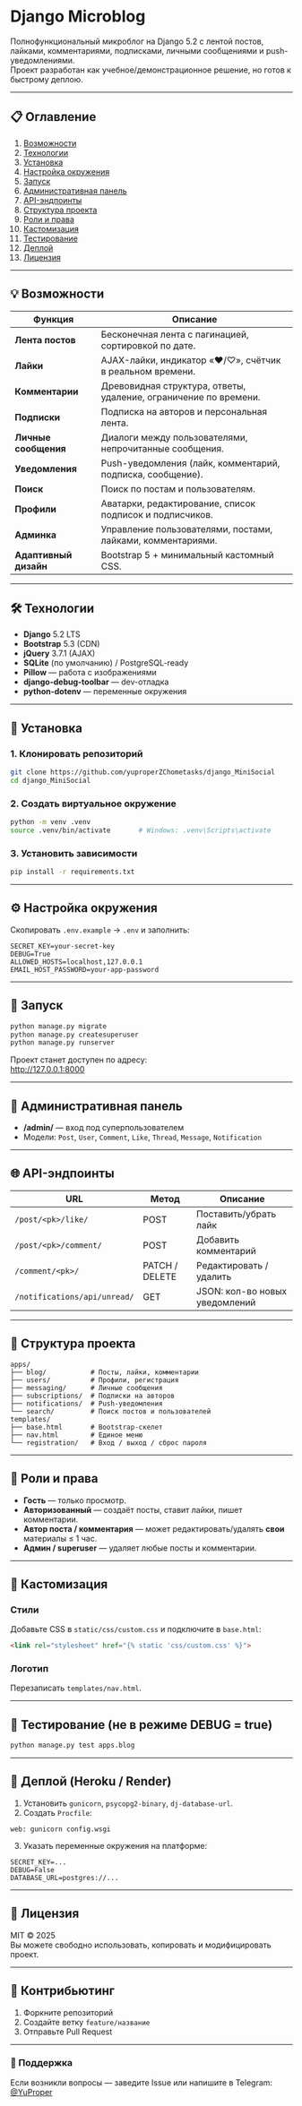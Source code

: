 # Django Microblog

Полнофункциональный микроблог на Django 5.2 с лентой постов, лайками, комментариями, подписками, личными сообщениями и push-уведомлениями.  
Проект разработан как учебное/демонстрационное решение, но готов к быстрому деплою.

---

## 📋 Оглавление
1. [Возможности](#возможности)  
2. [Технологии](#технологии)  
3. [Установка](#установка)  
4. [Настройка окружения](#настройка-окружения)  
5. [Запуск](#запуск)  
6. [Административная панель](#административная-панель)  
7. [API-эндпоинты](#api-эндпоинты)  
8. [Структура проекта](#структура-проекта)  
9. [Роли и права](#роли-и-права)  
10. [Кастомизация](#кастомизация)  
11. [Тестирование](#тестирование)  
12. [Деплой](#деплой)  
13. [Лицензия](#лицензия)

---

## 💡 Возможности
| Функция | Описание |
|---------|----------|
| **Лента постов** | Бесконечная лента с пагинацией, сортировкой по дате. |
| **Лайки** | AJAX-лайки, индикатор «♥/♡», счётчик в реальном времени. |
| **Комментарии** | Древовидная структура, ответы, удаление, ограничение по времени. |
| **Подписки** | Подписка на авторов и персональная лента. |
| **Личные сообщения** | Диалоги между пользователями, непрочитанные сообщения. |
| **Уведомления** | Push-уведомления (лайк, комментарий, подписка, сообщение). |
| **Поиск** | Поиск по постам и пользователям. |
| **Профили** | Аватарки, редактирование, список подписок и подписчиков. |
| **Админка** | Управление пользователями, постами, лайками, комментариями. |
| **Адаптивный дизайн** | Bootstrap 5 + минимальный кастомный CSS. |

---

## 🛠 Технологии
- **Django** 5.2 LTS  
- **Bootstrap** 5.3 (CDN)  
- **jQuery** 3.7.1 (AJAX)  
- **SQLite** (по умолчанию) / PostgreSQL-ready  
- **Pillow** — работа с изображениями  
- **django-debug-toolbar** — dev-отладка  
- **python-dotenv** — переменные окружения

---

## 🚀 Установка

### 1. Клонировать репозиторий
```bash
git clone https://github.com/yuproperZChometasks/django_MiniSocial
cd django_MiniSocial
```

### 2. Создать виртуальное окружение
```bash
python -m venv .venv
source .venv/bin/activate       # Windows: .venv\Scripts\activate
```

### 3. Установить зависимости
```bash
pip install -r requirements.txt
```

---

## ⚙️ Настройка окружения

Скопировать `.env.example` → `.env` и заполнить:

```dotenv
SECRET_KEY=your-secret-key
DEBUG=True
ALLOWED_HOSTS=localhost,127.0.0.1
EMAIL_HOST_PASSWORD=your-app-password
```

---

## 🏁 Запуск

```bash
python manage.py migrate
python manage.py createsuperuser
python manage.py runserver
```

Проект станет доступен по адресу:  
http://127.0.0.1:8000

---

## 🔑 Административная панель
- **/admin/** — вход под суперпользователем
- Модели: `Post`, `User`, `Comment`, `Like`, `Thread`, `Message`, `Notification`

---

## 🌐 API-эндпоинты
| URL | Метод | Описание |
|-----|-------|----------|
| `/post/<pk>/like/` | POST | Поставить/убрать лайк |
| `/post/<pk>/comment/` | POST | Добавить комментарий |
| `/comment/<pk>/` | PATCH / DELETE | Редактировать / удалить |
| `/notifications/api/unread/` | GET | JSON: кол-во новых уведомлений |

---

## 📂 Структура проекта
```
apps/
├── blog/           # Посты, лайки, комментарии
├── users/          # Профили, регистрация
├── messaging/      # Личные сообщения
├── subscriptions/  # Подписки на авторов
├── notifications/  # Push-уведомления
└── search/         # Поиск постов и пользователей
templates/
├── base.html       # Bootstrap-скелет
├── nav.html        # Единое меню
└── registration/   # Вход / выход / сброс пароля
```

---

## 🔐 Роли и права
- **Гость** — только просмотр.  
- **Авторизованный** — создаёт посты, ставит лайки, пишет комментарии.  
- **Автор поста / комментария** — может редактировать/удалять **свои** материалы ≤ 1 час.  
- **Админ / superuser** — удаляет любые посты и комментарии.

---

## 🎨 Кастомизация

### Стили
Добавьте CSS в `static/css/custom.css` и подключите в `base.html`:
```html
<link rel="stylesheet" href="{% static 'css/custom.css' %}">
```

### Логотип
Перезаписать `templates/nav.html`.

---

## 🧪 Тестирование (не в режиме DEBUG = true)
```bash
python manage.py test apps.blog
```

---

## 🚀 Деплой (Heroku / Render)

1. Установить `gunicorn`, `psycopg2-binary`, `dj-database-url`.  
2. Создать `Procfile`:
```
web: gunicorn config.wsgi
```
3. Указать переменные окружения на платформе:
```
SECRET_KEY=...
DEBUG=False
DATABASE_URL=postgres://...
```

---

## 📄 Лицензия
MIT © 2025  
Вы можете свободно использовать, копировать и модифицировать проект.

---

## 🤝 Контрибьютинг
1. Форкните репозиторий  
2. Создайте ветку `feature/название`  
3. Отправьте Pull Request

---

### 💬 Поддержка
Если возникли вопросы — заведите Issue или напишите в Telegram: [@YuProper](https://t.me/@YuProper)
